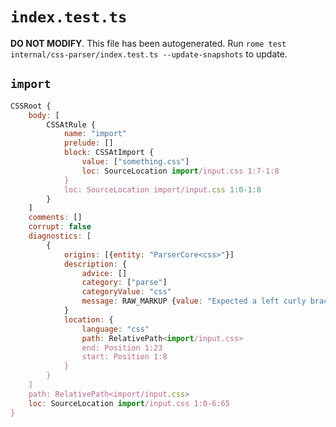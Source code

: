 # `index.test.ts`

**DO NOT MODIFY**. This file has been autogenerated. Run `rome test internal/css-parser/index.test.ts --update-snapshots` to update.

## `import`

```javascript
CSSRoot {
	body: [
		CSSAtRule {
			name: "import"
			prelude: []
			block: CSSAtImport {
				value: ["something.css"]
				loc: SourceLocation import/input.css 1:7-1:8
			}
			loc: SourceLocation import/input.css 1:0-1:8
		}
	]
	comments: []
	corrupt: false
	diagnostics: [
		{
			origins: [{entity: "ParserCore<css>"}]
			description: {
				advice: []
				category: ["parse"]
				categoryValue: "css"
				message: RAW_MARKUP {value: "Expected a left curly bracket <emphasis>{</emphasis>."}
			}
			location: {
				language: "css"
				path: RelativePath<import/input.css>
				end: Position 1:23
				start: Position 1:8
			}
		}
	]
	path: RelativePath<import/input.css>
	loc: SourceLocation import/input.css 1:0-6:65
}
```

